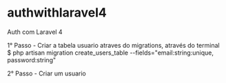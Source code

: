 authwithlaravel4
================

Auth com Laravel 4


1° Passo - Criar a tabela usuario atraves do migrations, através do terminal
$ php artisan migration create_users_table --fields="email:string:unique, password:string"

2°  Passo - Criar um usuario

